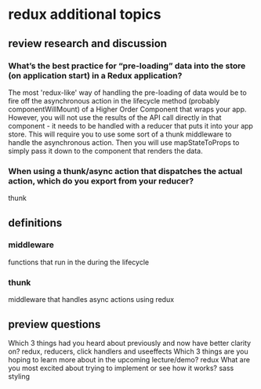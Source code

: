 # redux additional topics

## review research and discussion

### What’s the best practice for “pre-loading” data into the store (on application start) in a Redux application?
The most 'redux-like' way of handling the pre-loading of data would be to fire off the asynchronous action in the lifecycle method (probably componentWillMount) of a Higher Order Component that wraps your app. However, you will not use the results of the API call directly in that component - it needs to be handled with a reducer that puts it into your app store. This will require you to use some sort of a thunk middleware to handle the asynchronous action. Then you will use mapStateToProps to simply pass it down to the component that renders the data.
<!--https://stackoverflow.com/questions/39356517/correct-way-to-pre-load-component-data-in-reactredux-->
### When using a thunk/async action that dispatches the actual action, which do you export from your reducer?

thunk

## definitions

### middleware
functions that run in the during the lifecycle
### thunk
middleware that handles async actions using redux
## preview questions

Which 3 things had you heard about previously and now have better clarity on?
redux, reducers, click handlers and useeffects
Which 3 things are you hoping to learn more about in the upcoming lecture/demo?
redux 
What are you most excited about trying to implement or see how it works?
sass styling